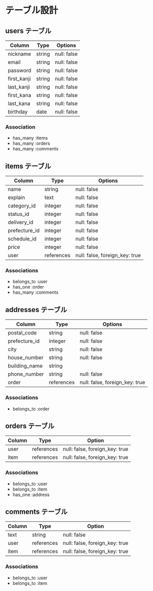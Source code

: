 # テーブル設計

## users テーブル

| Column      | Type    | Options     |
| ----------- | ------- | ----------- |
| nickname    | string  | null: false |
| email       | string  | null: false |
| password    | string  | null: false |
| first_kanji | string  | null: false |
| last_kanji  | string  | null: false |
| first_kana  | string  | null: false |
| last_kana   | string  | null: false |
| birthday    | date    | null: false |

### Association
- has_many :items
- has_many :orders
- has_many :comments

## items テーブル
| Column        | Type       | Options                        |
| --------------| ---------- | ------------------------------ |
| name          | string     | null: false                    |
| explain       | text       | null: false                    |
| category_id   | integer    | null: false                    |
| status_id     | integer    | null: false                    |
| delivery_id   | integer    | null: false                    |
| prefecture_id | integer    | null: false                    |
| schedule_id   | integer    | null: false                    |
| price         | integer    | null: false                    |
| user          | references | null: false, foreign_key: true |

### Associations
- belongs_to :user
- has_one :order
- has_many :comments

## addresses テーブル
| Column         | Type       | Options                        |
| -------------- | ---------- | ------------------------------ |
| postal_code    | string     | null: false                    |
| prefecture_id  | integer    | null: false                    |
| city           | string     | null: false                    |
| house_number   | string     | null: false                    |
| building_name  | string     |                                |
| phone_number   | string     | null: false                    |
| order          | references | null: false, foreign_key: true |

### Associations
- belongs_to :order

## orders テーブル
| Column | Type       | Option                         |
| ------ | ---------- | ------------------------------ |
| user   | references | null: false, foreign_key: true |
| item   | references | null: false, foreign_key: true |

### Associations
- belongs_to :user
- belongs_to :item
- has_one :address

## comments テーブル
| Column | Type       | Option                         |
| ------ | ---------- | ------------------------------ |
| text   | string     | null: false                    |
| user   | references | null: false, foreign_key: true |
| item   | references | null: false, foreign_key: true |

### Associations
- belongs_to :user
- belongs_to :item